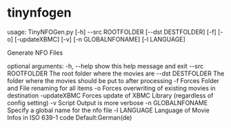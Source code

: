 tinynfogen
==========


usage: TinyNFOGen.py [-h] --src ROOTFOLDER [--dst DESTFOLDER] [-f] [-o]
                     [-updateXBMC] [-v] [-n GLOBALNFONAME] [-l LANGUAGE]

Generate NFO Files

optional arguments:
  -h, --help        show this help message and exit
  --src ROOTFOLDER  The root folder where the movies are
  --dst DESTFOLDER  The folder where the movies should be put to after
                    processing
  -f                Forces Folder and File renaming for all items
  -o                Forces overwriting of existing movies in destination
  -updateXBMC       Forces update of XBMC Library (regardless of config
                    setting)
  -v                Script Output is more verbose
  -n GLOBALNFONAME  Specify a global name for the nfo file
  -l LANGUAGE       Language of Movie Infos in ISO 639-1 code
                    Default:German(de)
